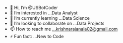 - 👋 Hi, I’m @USBotCoder
- 👀 I’m interested in ...Data Analyst
- 🌱 I’m currently learning ...Data Science
- 💞️ I’m looking to collaborate on ...Data Projects
- 📫 How to reach me ...krishnarajanala02@gmail.com
- ⚡ Fun fact: ...New to Code

<!---
USBotCoder/USBotCoder is a ✨ special ✨ repository because its `README.md` (this file) appears on your GitHub profile.
You can click the Preview link to take a look at your changes.
--->

